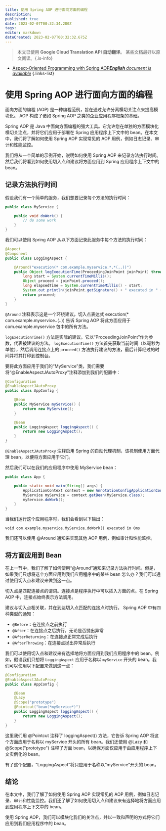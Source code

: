 ```yaml
---
title: 使用 Spring AOP 进行面向方面的编程
description: 
published: true
date: 2023-02-07T00:32:34.280Z
tags: 
editor: markdown
dateCreated: 2023-02-07T00:32:32.675Z
---
```


> 本文已使用 **Google Cloud Translation API 自动翻译**。
某些文档最好以原文阅读。{.is-info}



- [Aspect-Oriented Programming with Spring AOP***English** document is available*](/en/Knowledge-base/Spring-Boot/aspect-oriented-programming-with-spring-aop)
{.links-list}


# 使用 Spring AOP 进行面向方面的编程

面向方面的编程 (AOP) 是一种编程范例，旨在通过允许分离横切关注点来提高模块化。 AOP 构成了诸如 Spring AOP 之类的企业应用程序框架的基础。

Spring AOP 是 Java 中面向方面编程的强大工具。它允许您在单独的方面模块化横切关注点，并将它们应用于部署在 Spring 应用程序上下文中的 bean。在本文中，我们将了解如何使用 Spring AOP 实现常见的 AOP 用例，例如日志记录、审计和性能监控。

我们将从一个简单的示例开始，说明如何使用 Spring AOP 来记录方法执行时间。然后我们将看到如何使用切入点和建议将方面应用到 Spring 应用程序上下文中的 bean。

## 记录方法执行时间

假设我们有一个简单的服务，我们想要记录每个方法的执行时间：

```java
public class MyService {

    public void doWork() {
        // do some work
    }
}
```

我们可以使用 Spring AOP 从以下方面记录此服务中每个方法的执行时间：

```java
@Aspect
@Component
public class LoggingAspect {

    @Around("execution(* com.example.myservice.*.*(..))")
    public Object logExecutionTime(ProceedingJoinPoint joinPoint) throws Throwable {
        long start = System.currentTimeMillis();
        Object proceed = joinPoint.proceed();
        long elapsedTime = System.currentTimeMillis() - start;
        System.out.println(joinPoint.getSignature() + " executed in " + elapsedTime + "ms");
        return proceed;
    }
}
```

`@Around` 注释表示这是一个环绕建议。切入点表达式 execution(* com.example.myservice.*.*(..)) 告诉 Spring AOP 将此方面应用于 com.example.myservice 包中的所有方法。

`logExecutionTime()` 方法是实际的建议。它以“ProceedingJoinPoint”作为参数，代表被建议的方法。 `logExecutionTime()` 方法首先获取当前时间（以毫秒为单位），然后调用连接点上的 `proceed()` 方法执行建议的方法，最后计算经过的时间并将其打印到控制台。

要将此方面应用于我们的“MyService”类，我们需要将“@EnableAspectJAutoProxy”注释添加到我们的配置中：

```java
@Configuration
@EnableAspectJAutoProxy
public class AppConfig {

    @Bean
    public MyService myService() {
        return new MyService();
    }

    @Bean
    public LoggingAspect loggingAspect() {
        return new LoggingAspect();
    }
}
```

`@EnableAspectJAutoProxy` 注释启用 Spring 的自动代理机制，该机制使用方面代理 bean，以便将方面应用于它们。

然后我们可以在我们的应用程序中使用 MyService bean：

```java
public class App {

    public static void main(String[] args) {
        ApplicationContext context = new AnnotationConfigApplicationContext(AppConfig.class);
        MyService myService = context.getBean(MyService.class);
        myService.doWork();
    }
}
```

当我们运行这个应用程序时，我们会看到以下输出：

```
void com.example.myservice.MyService.doWork() executed in 0ms
```

我们还可以使用 @Around 通知来实现其他 AOP 用例，例如审计和性能监控。

## 将方面应用到 Bean

在上一节中，我们了解了如何使用“@Around”通知来记录方法执行时间。但是，如果我们只想将这个方面应用到我们应用程序中的某些 bean 怎么办？我们可以通过使用切入点和建议来做到这一点。

切入点是匹配连接点的谓词。连接点是程序执行中可以插入方面的点。在 Spring AOP 中，连接点始终表示方法调用。

建议与切入点相关联，并在到达切入点匹配的连接点时执行。 Spring AOP 中有四种类型的通知：

- `@Before`：在连接点之前执行
- `@After`：在连接点之后执行，无论是否抛出异常
- `@AfterReturning`：在连接点正常完成后执行
- `@AfterThrowing`：在连接点抛出异常后执行

我们可以使用切入点和建议来有选择地将方面应用到我们应用程序中的 bean。例如，假设我们只想将 `LoggingAspect` 应用于名称以 `myService` 开头的 bean。我们可以使用以下配置来做到这一点：

```java
@Configuration
@EnableAspectJAutoProxy
public class AppConfig {

    @Bean
    @Lazy
    @Scope("prototype")
    @Pointcut("bean(*myService*)")
    public LoggingAspect loggingAspect() {
        return new LoggingAspect();
    }
}
```

这里我们用 @Pointcut 注释了 loggingAspect() 方法，它告诉 Spring AOP 将这个方面应用于名称以 myService 开头的所有 bean。我们还使用 @Lazy 和 @Scope("prototype") 注释了方面 bean，以确保方面仅应用于由应用程序上下文实例化的 bean。

有了这个配置，“LoggingAspect”将只应用于名称以“myService”开头的 bean。

## 结论

在本文中，我们了解了如何使用 Spring AOP 实现常见的 AOP 用例，例如日志记录、审计和性能监控。我们还了解了如何使用切入点和建议来有选择地将方面应用到应用程序上下文中的 bean。

使用 Spring AOP，我们可以模块化我们的关注点，并以一致和声明的方式将它们应用到我们应用程序中的 bean。